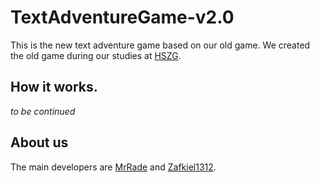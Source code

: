 # TextAdventureGame-v2.0

This is the new text adventure game based on our old game. We created the old game during our studies at [HSZG](https://www.hszg.de/).

## How it works.

_to be continued_

## About us

The main developers are [MrRade](https://github.com/MrRade) and [Zafkiel1312](https://github.com/Zafkiel1312). 